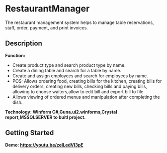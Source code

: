 # RestaurantManager
The restaurant management system helps to manage table reservations, staff, order, payment, and print invoices.

## Description
<b>Function:</b><br>
* Create product type and search product type by name. <br>
* Create a dining table and search for a table by name.<br>
* Create and assign employees and search for employees by name.<br>
* POS: Allows ordering food, creating bills for the kitchen, creating bills for delivery orders, creating new bills, checking bills and paying bills, allowing to choose waiters,allow to edit bill and export bill to file.
* Allows viewing of ordered menus and manipulation after completing the dish.<br>
<b>
Technology:
Winform C#,Guna.ui2.winforms,Crystal report,MSSQLSERVER to buitl project.<br>

## Getting Started

Demo: https://youtu.be/zeILedVI3pE

